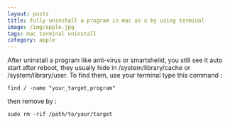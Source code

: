 ```yaml
---
layout: posts
title: fully uninstall a program in mac os x by using terminal
image: /img/apple.jpg
tags: mac terminal uninstall
category: apple
---
```


After uninstall a program like anti-virus or smartsheild, you still see it auto start after reboot, they usually hide in /system/library/cache or /system/library/user. To find them, use your terminal type this command :

```
find / -name "your_target_program"
```

then remove by :

```
sudo rm -rif /path/to/your/target
```
